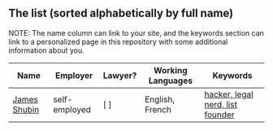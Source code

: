 ## The list (sorted alphabetically by full name)

NOTE: The name column can link to your site, and the keywords section can link
to a personalized page in this repository with some additional information about
you.

| Name | Employer | Lawyer? | Working Languages | Keywords |
|---|---|---|---|---|
| [James Shubin](https://purpleidea.com/) | self-employed | [ ] | English, French | [hacker, legal nerd, list founder ](individuals/james-shubin.md) |
